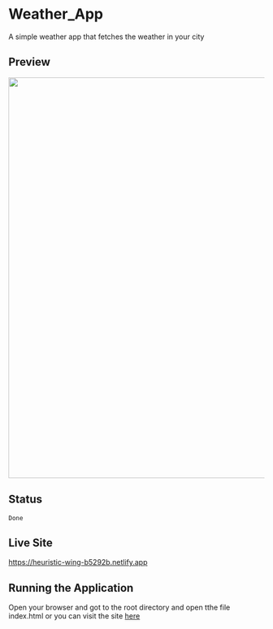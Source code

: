 # Weather_App
 A simple weather app that fetches the weather in your city

## Preview
<p align="center">
  <img src="https://i.ibb.co/gDjSxF1/Screen-Shot-2020-09-03-at-8-29-10-AM.png" style="width:790px">
</p>

## Status
`Done`

## Live Site
https://heuristic-wing-b5292b.netlify.app 

## Running the Application
Open your browser and got to the root directory and open tthe file index.html or you can visit the site [here](https://heuristic-wing-b5292b.netlify.app)
